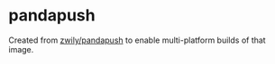 # pandapush

Created from [zwily/pandapush](https://hub.docker.com/r/zwily/pandapush) to enable multi-platform builds of that image.
